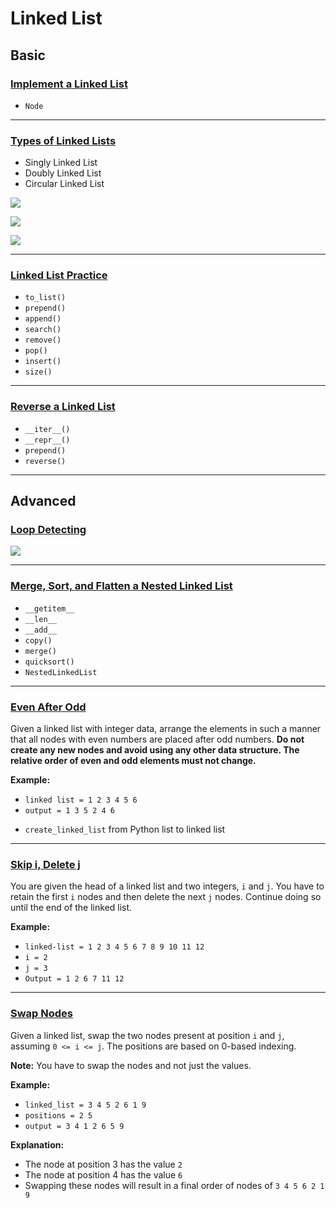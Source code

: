 # Linked List

## Basic

### [Implement a Linked List](https://github.com/ZacksAmber/Udacity-Data-Structure-Algorithms/blob/main/2/1-3/linked_lists/Implementing%20and%20traversing%20a%20linked%20list.ipynb)

- `Node`

---

### [Types of Linked Lists](https://github.com/ZacksAmber/Udacity-Data-Structure-Algorithms/blob/main/2/1-3/linked_lists/Linked%20Lists%20Basics.ipynb)

- Singly Linked List
- Doubly Linked List
- Circular Linked List

![](https://raw.githubusercontent.com/ZacksAmber/PicGo/master/img/20211023152546.png)

![](https://raw.githubusercontent.com/ZacksAmber/PicGo/master/img/20211023152443.png)

![](https://raw.githubusercontent.com/ZacksAmber/PicGo/master/img/20211023152454.png)

---

### [Linked List Practice](https://github.com/ZacksAmber/Udacity-Data-Structure-Algorithms/blob/main/2/1-3/linked_lists/Linked%20List%20Practice.ipynb)

- `to_list()`
- `prepend()`
- `append()`
- `search()`
- `remove()`
- `pop()`
- `insert()`
- `size()`

---

### [Reverse a Linked List](https://github.com/ZacksAmber/Udacity-Data-Structure-Algorithms/blob/main/2/1-3/linked_lists/Reverse%20a%20Linked%20List.ipynb)

- `__iter__()`
- `__repr__()`
- `prepend()`
- `reverse()`

---

## Advanced

### [Loop Detecting](https://github.com/ZacksAmber/Udacity-Data-Structure-Algorithms/blob/main/2/1-3/linked_lists/Detecting%20Loops.ipynb)

![](https://raw.githubusercontent.com/ZacksAmber/PicGo/master/img/20211023223441.png)

---

### [Merge, Sort, and Flatten a Nested Linked List](https://github.com/ZacksAmber/Udacity-Data-Structure-Algorithms/blob/main/2/1-3/linked_lists/Flattening%20a%20nested%20linked%20list.ipynb)

- `__getitem__`
- `__len__`
- `__add__`
- `copy()`
- `merge()`
- `quicksort()`
- `NestedLinkedList`

---

### [Even After Odd](https://github.com/ZacksAmber/Udacity-Data-Structure-Algorithms/blob/main/2/1-3/linked_lists/Even-After-Odd-Nodes.ipynb)

Given a linked list with integer data, arrange the elements in such a manner that all nodes with even numbers are placed after odd numbers. **Do not create any new nodes and avoid using any other data structure. The relative order of even and odd elements must not change.** 

**Example:**
* `linked list = 1 2 3 4 5 6`
* `output = 1 3 5 2 4 6`

- `create_linked_list` from Python list to linked list

---

### [Skip i, Delete j](https://github.com/ZacksAmber/Udacity-Data-Structure-Algorithms/blob/main/2/1-3/linked_lists/Skip-i-delete-j.ipynb)

You are given the head of a linked list and two integers, `i` and `j`.
You have to retain the first `i` nodes and then delete the next `j` nodes. Continue doing so until the end of the linked list. 

**Example:**
* `linked-list = 1 2 3 4 5 6 7 8 9 10 11 12`
* `i = 2`
* `j = 3` 
* `Output = 1 2 6 7 11 12` 

---

### [Swap Nodes](https://github.com/ZacksAmber/Udacity-Data-Structure-Algorithms/blob/main/2/1-3/linked_lists/Swap-Nodes.ipynb)

Given a linked list, swap the two nodes present at position `i` and `j`, assuming `0 <= i <= j`. The positions are based on 0-based indexing.

**Note:** You have to swap the nodes and not just the values. 

**Example:**
* `linked_list = 3 4 5 2 6 1 9`
* `positions = 2 5`
* `output = 3 4 1 2 6 5 9`

**Explanation:** 
* The node at position 3 has the value `2`
* The node at position 4 has the value `6`
* Swapping these nodes will result in a final order of nodes of `3 4 5 6 2 1 9`

